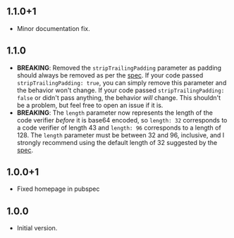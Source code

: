 ## 1.1.0+1

- Minor documentation fix.

## 1.1.0

- __BREAKING__: Removed the `stripTrailingPadding` parameter as padding should always be removed as per the [spec](https://datatracker.ietf.org/doc/html/rfc7636#section-3).
If your code passed `stripTrailingPadding: true`, you can simply remove this parameter and the behavior won't change.
If your code passed `stripTrailingPadding: false` or didn't pass anything, the behavior _will_ change. This shouldn't be a problem, but feel free to open an issue if it is.
- __BREAKING__: The `length` parameter now represents the length of the code verifier _before_ it is base64 encoded, so `length: 32` corresponds to a code verifier of length 43 and `length: 96` corresponds to a length of 128. The `length` parameter must be between 32 and 96, inclusive, and I strongly recommend using the default length of 32 suggested by the [spec](https://datatracker.ietf.org/doc/html/rfc7636#section-4.1).

## 1.0.0+1

- Fixed homepage in pubspec

## 1.0.0

- Initial version.

